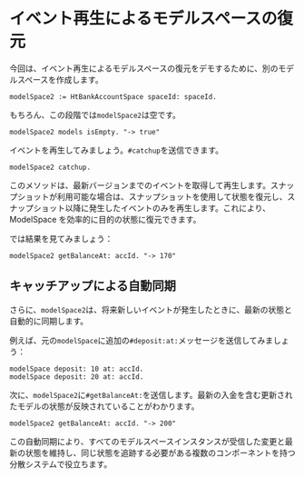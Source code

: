 # イベント再生によるモデルスペースの復元

今回は、イベント再生によるモデルスペースの復元をデモするために、別のモデルスペースを作成します。

```Smalltalk
modelSpace2 := HtBankAccountSpace spaceId: spaceId.
```

もちろん、この段階では`modelSpace2`は空です。

```Smalltalk
modelSpace2 models isEmpty. "-> true"
```

イベントを再生してみましょう。`#catchup`を送信できます。

```Smalltalk
modelSpace2 catchup.
```

このメソッドは、最新バージョンまでのイベントを取得して再生します。スナップショットが利用可能な場合は、スナップショットを使用して状態を復元し、スナップショット以降に発生したイベントのみを再生します。これにより、ModelSpace を効率的に目的の状態に復元できます。

では結果を見てみましょう：

```Smalltalk
modelSpace2 getBalanceAt: accId. "-> 170"
```

## キャッチアップによる自動同期

さらに、`modelSpace2`は、将来新しいイベントが発生したときに、最新の状態と自動的に同期します。

例えば、元の`modelSpace`に追加の`#deposit:at:`メッセージを送信してみましょう：

```Smalltalk
modelSpace deposit: 10 at: accId.
modelSpace deposit: 20 at: accId.
```

次に、`modelSpace2`に`#getBalanceAt:`を送信します。最新の入金を含む更新されたモデルの状態が反映されていることがわかります。

```Smalltalk
modelSpace2 getBalanceAt: accId. "-> 200"
```

この自動同期により、すべてのモデルスペースインスタンスが受信した変更と最新の状態を維持し、同じ状態を追跡する必要がある複数のコンポーネントを持つ分散システムで役立ちます。
